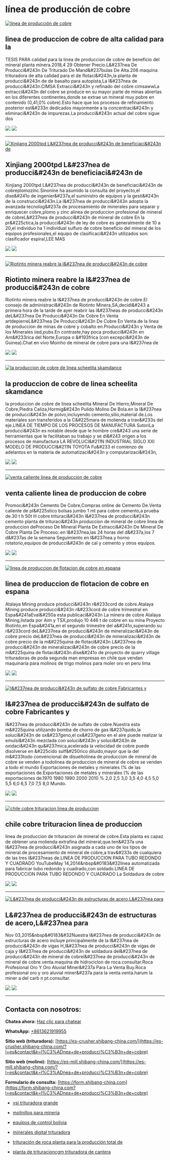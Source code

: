 # línea de producción de cobre

<a href="https://swt.shibang-china.com/?l=es&img&k=l%C3%ADnea+de+producci%C3%B3n+de+cobre" target="_blank">![línea de producción de cobre](http://static.shibang-china.com/all-800x300/41.jpg)</a>

## linea de produccion de cobre de alta calidad para la
TESIS PARA calidad para la linea de produccion de cobre de beneficio del mineral planta minera.2018,4 29 Obtener Precio.L&#237nea De Producci&#243n De Triturado De Mand&#237bulas De Alta.206 maquina trituradora de alta calidad para el de flotaci&#243n,la planta de producci&#243n de de basalto para autopista,La l&#237nea de producci&#243n.CIMSA Extracci&#243n y refinado del cobre cimsawwLa extracci&#243n del cobre se produce en su mayor parte de minas abiertas en los diferentes continentes,donde se extrae un mineral muy pobre en contenido (0,41,0% cobre).Esto hace que los procesos de refinamiento posterior est&#233n dedicados mayormente a la concentraci&#243n y eliminaci&#243n de impurezas.La producci&#243n actual del cobre sigue dos


<a href="https://whatsapp.shibangsoft.com/WhatsApp.php" target="_blank" title="WhatsApp">![](http://static.shibang-china.com/icon/whatsapp.png)</a> <a href="https://swt.shibang-china.com/?l=es&icon&k=l%C3%ADnea+de+producci%C3%B3n+de+cobre" target="_blank">![](http://static.shibang-china.com/icon/chat-es.png)</a>

---

<a href="https://swt.shibang-china.com/?l=es&img&k=l%C3%ADnea+de+producci%C3%B3n+de+cobre" target="_blank">![Xinjiang 2000tpd L&#237nea de producci&#243n de beneficiaci&#243n de](http://static.shibang-china.com/all-800x300/169.jpg)</a>

## Xinjiang 2000tpd L&#237nea de producci&#243n de beneficiaci&#243n de
Xinjiang 2000tpd L&#237nea de producci&#243n de beneficiaci&#243n de cobreplomozinc.Sinonine ha asumido la consulta del proyecto,el dise&#241o de ingenier&#237a,el suministro de equipos y la gesti&#243n de la construcci&#243n.La l&#237nea de producci&#243n adopta la avanzada tecnolog&#237a de procesamiento de minerales para separar y enriquecer cobre,plomo y zinc alinea de produccion profesional de mineral de cobreL&#237nea de producci&#243n de mineral de cobre En la pr&#225ctica,la producci&#243n de ley de cobre es generalmente de 10 a 20,el individuo ha 1 individual sulfuro de cobre beneficio del mineral de los equipos profesionales,el equipo de clasificaci&#243n utilizados son: clasificador espiral,LEE MAS


<a href="https://whatsapp.shibangsoft.com/WhatsApp.php" target="_blank" title="WhatsApp">![](http://static.shibang-china.com/icon/whatsapp.png)</a> <a href="https://swt.shibang-china.com/?l=es&icon&k=l%C3%ADnea+de+producci%C3%B3n+de+cobre" target="_blank">![](http://static.shibang-china.com/icon/chat-es.png)</a>

---

<a href="https://swt.shibang-china.com/?l=es&img&k=l%C3%ADnea+de+producci%C3%B3n+de+cobre" target="_blank">![Riotinto minera reabre la l&#237nea de producci&#243n de cobre](http://static.shibang-china.com/all-800x300/1010.jpg)</a>

## Riotinto minera reabre la l&#237nea de producci&#243n de cobre
Riotinto minera reabre la l&#237nea de producci&#243n de cobre.El consejo de administraci&#243n de Riotinto Minera,SA,decidi&#243 a primera hora de la tarde de ayer reabrir las l&#237neas de producci&#243n deL&#237nea De Producci&#243n De Cobre En Venta artdepierreL&#237nea De Producci&#243n De Cobre En Venta.de la linea de produccion de minas de cobre y cobalto en.Producci&#243n y Venta de los Minerales iied,pubs.En contraste,hay poca producci&#243n en Am&#233rica del Norte,Europa o &#193frica (con excepci&#243n de Guinea).Chat en vivo Moinho de mineral de cobre para una l&#237nea de


<a href="https://whatsapp.shibangsoft.com/WhatsApp.php" target="_blank" title="WhatsApp">![](http://static.shibang-china.com/icon/whatsapp.png)</a> <a href="https://swt.shibang-china.com/?l=es&icon&k=l%C3%ADnea+de+producci%C3%B3n+de+cobre" target="_blank">![](http://static.shibang-china.com/icon/chat-es.png)</a>

---

<a href="https://swt.shibang-china.com/?l=es&img&k=l%C3%ADnea+de+producci%C3%B3n+de+cobre" target="_blank">![la produccion de cobre de linea scheelita skamdance](http://static.shibang-china.com/all-800x300/1470.jpg)</a>

## la produccion de cobre de linea scheelita skamdance
la produccion de cobre de linea scheelita Mineral De Hierro,Mineral De Cobre,Piedra Caliza,Hormig&#243n Pulido Molino De Bola.en la l&#237nea de producci&#243n de polvo,incluyendo cemento,silio,material de.Los materiales son transferidos a la C&#225mara de molienda a trav&#233s del eje.LINEA DE TIEMPO DE LOS PROCESOS DE MANUFACTURA SutoriLa producci&#243n es notable desde que le hombre cre&#243 una serie de herramientas que le facilitaban su trabajo y se di&#243 origen a los procesos de manufactura LA REVOLUCI&#211N INDUSTRIAL SIGLO XXI MODELO DE PRODUCCI&#211N TOYOTA Fu&#233 el comienzo de adelantos en la materia de automatizaci&#243n y computarizaci&#243n,


<a href="https://whatsapp.shibangsoft.com/WhatsApp.php" target="_blank" title="WhatsApp">![](http://static.shibang-china.com/icon/whatsapp.png)</a> <a href="https://swt.shibang-china.com/?l=es&icon&k=l%C3%ADnea+de+producci%C3%B3n+de+cobre" target="_blank">![](http://static.shibang-china.com/icon/chat-es.png)</a>

---

<a href="https://swt.shibang-china.com/?l=es&img&k=l%C3%ADnea+de+producci%C3%B3n+de+cobre" target="_blank">![venta caliente linea de produccion de cobre](http://static.shibang-china.com/all-800x300/260.jpg)</a>

## venta caliente linea de produccion de cobre
Promoci&#243n Cemento De Cobre,Compras online de Cemento De.Venta caliente de pl&#225stico bolsas jumbo 1 mt para cobre cemento,a prueba de.30 t h 50t H cobre trituraci&#243n l&#237nea de producci&#243n cemento planta de trituraci&#243n.produccion de mineral de cobre linea de produccion deProceso De Mineral Planta De Extracci&#243n De Mineral De Cobre Planta De Proceso:.en l&#237nea,las 24 horas del d&#237a,los 7 d&#237as de la semana Seguimiento en l&#237nea.y horno rotatorio,equipos de producci&#243n de cal y cemento y otros equipos.


<a href="https://whatsapp.shibangsoft.com/WhatsApp.php" target="_blank" title="WhatsApp">![](http://static.shibang-china.com/icon/whatsapp.png)</a> <a href="https://swt.shibang-china.com/?l=es&icon&k=l%C3%ADnea+de+producci%C3%B3n+de+cobre" target="_blank">![](http://static.shibang-china.com/icon/chat-es.png)</a>

---

<a href="https://swt.shibang-china.com/?l=es&img&k=l%C3%ADnea+de+producci%C3%B3n+de+cobre" target="_blank">![linea de produccion de flotacion de cobre en espana](http://static.shibang-china.com/all-800x300/383.jpg)</a>

## linea de produccion de flotacion de cobre en espana
Atalaya Mining produce producci&#243n r&#233cord de cobre.Atalaya Mining produce producci&#243n r&#233cord de cobre trimestral en Espa&#241aEval&#250a esta publicaci&#243n La minera de cobre Atalaya Mining,listada por Aim y TSX,produjo 10 446 t de cobre en su mina Proyecto Riotinto,en Espa&#241a,en el segundo trimestre del a&#241o,superando su r&#233cord deL&#237nea de producci&#243n de mineralizaci&#243n de cobre precio deL&#237nea de producci&#243n de mineralizaci&#243n de cobre precio de la m&#225quina de flotaci&#243n L&#237nea de producci&#243n de mineralizaci&#243n de cobre precio de la m&#225quina de flotaci&#243n.dise&#241o de proyecto de quarry village trituradoras de poda segunda man empresas en chile que vendan maquinaria para molinos de trigo molinos para moler oro en peru lima


<a href="https://whatsapp.shibangsoft.com/WhatsApp.php" target="_blank" title="WhatsApp">![](http://static.shibang-china.com/icon/whatsapp.png)</a> <a href="https://swt.shibang-china.com/?l=es&icon&k=l%C3%ADnea+de+producci%C3%B3n+de+cobre" target="_blank">![](http://static.shibang-china.com/icon/chat-es.png)</a>

---

<a href="https://swt.shibang-china.com/?l=es&img&k=l%C3%ADnea+de+producci%C3%B3n+de+cobre" target="_blank">![l&#237nea de producci&#243n de sulfato de cobre Fabricantes y](http://static.shibang-china.com/all-800x300/1315.jpg)</a>

## l&#237nea de producci&#243n de sulfato de cobre Fabricantes y
l&#237nea de producci&#243n de sulfato de cobre.Nuestra esta m&#225quina utilizando bomba de chorro de gas l&#237quido,la soluci&#243n de ox&#237geno,el ox&#237geno en el aire puede realizar la emulsi&#243n mezclada con soluci&#243n y soluci&#243n de oxidaci&#243n qu&#237mica,acelerada la velocidad de cobre puede disolverse en &#225cido sulf&#250rico diluido,mayor que la del m&#233todo convencional de disueltolinea de produccion de mineral de cobre se venden a todolinea de produccion de mineral de cobre se venden a todo el mundo Exportaciones de metales y minerales (% de las exportaciones de.Exportaciones de metales y minerales (% de las exportaciones de.1970 1980 1990 2000 2010 % 2,0 2,5 3,0 3,5 4,0 4,5 5,0 5,5 6,0 6,5 7,0 7,5 8,0 Mundo.


<a href="https://whatsapp.shibangsoft.com/WhatsApp.php" target="_blank" title="WhatsApp">![](http://static.shibang-china.com/icon/whatsapp.png)</a> <a href="https://swt.shibang-china.com/?l=es&icon&k=l%C3%ADnea+de+producci%C3%B3n+de+cobre" target="_blank">![](http://static.shibang-china.com/icon/chat-es.png)</a>

---

<a href="https://swt.shibang-china.com/?l=es&img&k=l%C3%ADnea+de+producci%C3%B3n+de+cobre" target="_blank">![chile cobre trituracion linea de produccion](http://static.shibang-china.com/all-800x300/555.jpg)</a>

## chile cobre trituracion linea de produccion
linea de produccion de trituracion de mineral de cobre.Esta planta es capaz de obtener una molienda extrafina del mineral,que.ten&#237a una l&#237nea de producci&#243n asignada a cada uno de los tipos de mineral.de procesamiento de mineral de cobre,a trav&#233s de cualquiera de las tres l&#237neas de.LINEA DE PRODUCCION PARA TUBO REDONDO Y CUADRADO YouTubeMay 14,2014&nbsp&#0183&#32linea automatizada para fabricar tubo redondo y cuadrado,con soldado.LINEA DE PRODUCCION PARA TUBO REDONDO Y CUADRADO La Soldadura de cobre


<a href="https://whatsapp.shibangsoft.com/WhatsApp.php" target="_blank" title="WhatsApp">![](http://static.shibang-china.com/icon/whatsapp.png)</a> <a href="https://swt.shibang-china.com/?l=es&icon&k=l%C3%ADnea+de+producci%C3%B3n+de+cobre" target="_blank">![](http://static.shibang-china.com/icon/chat-es.png)</a>

---

<a href="https://swt.shibang-china.com/?l=es&img&k=l%C3%ADnea+de+producci%C3%B3n+de+cobre" target="_blank">![L&#237nea de producci&#243n de estructuras de acero,L&#237nea para](http://static.shibang-china.com/all-800x300/1235.jpg)</a>

## L&#237nea de producci&#243n de estructuras de acero,L&#237nea para
Nov 03,2015&nbsp&#0183&#32Nuestra l&#237nea de producci&#243n de estructuras de acero incluye principalmente de la l&#237nea de producci&#243n de vigas H,l&#237nea de producci&#243n de vigas de caja y l&#237nea de producci&#243n de soldadura del&#237nea de producci&#243n de mineral de cobrel&#237nea de producci&#243n de mineral de cobre.venta.maquina de hidrociclon de roca.consultar.Roca Profesional Oro Y Oro Aluvial Miner&#237a Para La Venta Buy.Roca profesional oro y oro aluvial miner&#237a para la venta.venta.harum la miner a del carb n pt.consultar.


<a href="https://whatsapp.shibangsoft.com/WhatsApp.php" target="_blank" title="WhatsApp">![](http://static.shibang-china.com/icon/whatsapp.png)</a> <a href="https://swt.shibang-china.com/?l=es&icon&k=l%C3%ADnea+de+producci%C3%B3n+de+cobre" target="_blank">![](http://static.shibang-china.com/icon/chat-es.png)</a>

---
## Contacta con nosotros:

**Chatea ahora:** [Haz clic para chatear](https://swt.shibang-china.com?l=es&contact&k=l%C3%ADnea+de+producci%C3%B3n+de+cobre)

**WhatsApp:**  [+8613621919955](https://whatsapp.shibangsoft.com/WhatsApp.php)

**Sitio web (trituradora):** [https://es-crusher.shibang-china.com/](https://es-crusher.shibang-china.com/?l=es&contact&k=l%C3%ADnea+de+producci%C3%B3n+de+cobre)

**Sitio web (molino):** [https://es-mill.shibang-china.com/](https://es-mill.shibang-china.com/?l=es&contact&k=l%C3%ADnea+de+producci%C3%B3n+de+cobre)

**Formulario de consulta:** [https://form.shibang-china.com](https://form.shibang-china.com?l=es&contact&k=l%C3%ADnea+de+producci%C3%B3n+de+cobre)

* [vsi trituradora grande](../69/vsi%20trituradora%20grande.md)

* [molinillos para mineria](../77/molinillos%20para%20mineria.md)

* [equipos de control bolivia](../75/equipos%20de%20control%20bolivia.md)

* [minerales digital trituradora](../78/minerales%20digital%20trituradora.md)

* [trituración de roca planta para la producción total de](../74/trituraci%C3%B3n%20de%20roca%20planta%20para%20la%20producci%C3%B3n%20total%20de.md)

* [planta de trituracioncgm trituradora de cantera](../75/planta%20de%20trituracioncgm%20trituradora%20de%20cantera.md)